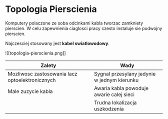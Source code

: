 # Topologia Pierscienia

Komputery polaczone ze soba odcinkami kabla tworzac zamkniety pierscien. W celu zapewnienia ciaglosci pracy czesto instaluje sie podwojny pierscien.

Najczesciej stosowany jest <b>kabel swiatlowodowy</b>.

![[topologia-pierscienia.png]]

<table>
	<thead>
		<tr>
			<th><b>Zalety</b></th>
			<th><b>Wady</b></th>
		</tr>
	</thead>
	<tbody>
		<tr>
			<td>Mozliwosc zastosowania lacz optoelektronicznych</td>
			<td>Sygnal przesylany jedynie w jednym kierunku</td>
		</tr>
		<tr>
			<td>Male zuzycie kabla</td>
			<td>Awaria kabla powoduje awarie calej sieci</td>
		</tr>
		<tr>
			<td></td>
			<td>Trudna lokalizacja uszkodzenia</td>
		</tr>
	</tbody>
<table>